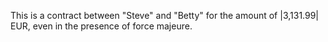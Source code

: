 This is a contract between "Steve" and "Betty" for the amount of |3,131.99| EUR, even in the presence of force majeure.